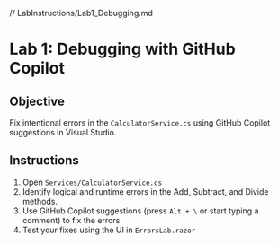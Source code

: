 // LabInstructions/Lab1_Debugging.md
# Lab 1: Debugging with GitHub Copilot

## Objective
Fix intentional errors in the `CalculatorService.cs` using GitHub Copilot suggestions in Visual Studio.

## Instructions
1. Open `Services/CalculatorService.cs`
2. Identify logical and runtime errors in the Add, Subtract, and Divide methods.
3. Use GitHub Copilot suggestions (press `Alt + \` or start typing a comment) to fix the errors.
4. Test your fixes using the UI in `ErrorsLab.razor`